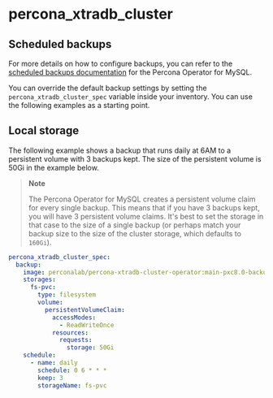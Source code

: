 # percona_xtradb_cluster

## Scheduled backups

For more details on how to configure backups, you can refer to the
[scheduled backups documentation](https://docs.percona.com/percona-operator-for-mysql/pxc/backups.html#making-scheduled-backups)
for the Percona Operator for MySQL.

You can override the default backup settings by setting the
`percona_xtradb_cluster_spec` variable inside your inventory.  You can use the
following examples as a starting point.

## Local storage

The following example shows a backup that runs daily at 6AM to a persistent
volume with 3 backups kept.  The size of the persistent volume is 50Gi in the
example below.

> **Note**
>
> The Percona Operator for MySQL creates a persistent volume claim for every
> single backup.  This means that if you have 3 backups kept, you will have 3
> persistent volume claims.  It's best to set the storage in that case to the
> size of a single backup (or perhaps match your backup size to the size of the
> cluster storage, which defaults to `160Gi`).

```yaml
percona_xtradb_cluster_spec:
  backup:
    image: perconalab/percona-xtradb-cluster-operator:main-pxc8.0-backup
    storages:
      fs-pvc:
        type: filesystem
        volume:
          persistentVolumeClaim:
            accessModes:
              - ReadWriteOnce
            resources:
              requests:
                storage: 50Gi
    schedule:
      - name: daily
        schedule: 0 6 * * *
        keep: 3
        storageName: fs-pvc
```
